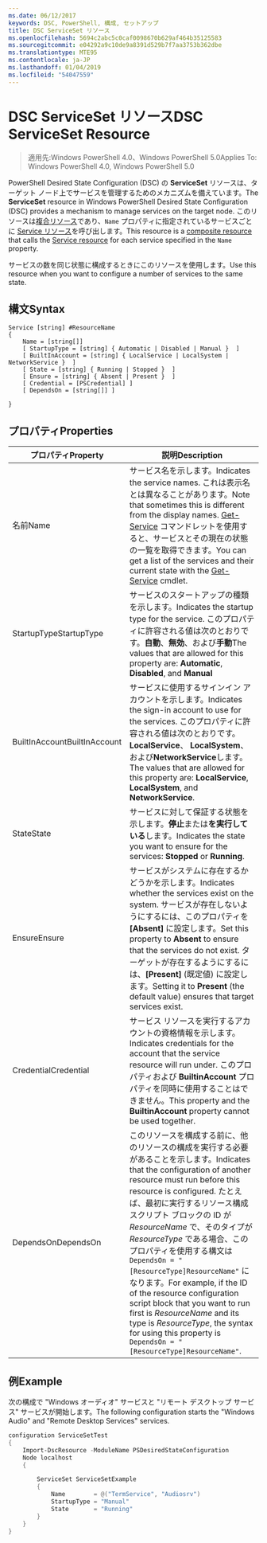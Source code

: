 ```yaml
---
ms.date: 06/12/2017
keywords: DSC, PowerShell, 構成, セットアップ
title: DSC ServiceSet リソース
ms.openlocfilehash: 5694c2abc5c0caf0098670b629af464b35125583
ms.sourcegitcommit: e04292a9c10de9a8391d529b7f7aa3753b362dbe
ms.translationtype: MTE95
ms.contentlocale: ja-JP
ms.lasthandoff: 01/04/2019
ms.locfileid: "54047559"
---
```

# <a name="dsc-serviceset-resource"></a><span data-ttu-id="f9959-103">DSC ServiceSet リソース</span><span class="sxs-lookup"><span data-stu-id="f9959-103">DSC ServiceSet Resource</span></span>

> <span data-ttu-id="f9959-104">適用先:Windows PowerShell 4.0、Windows PowerShell 5.0</span><span class="sxs-lookup"><span data-stu-id="f9959-104">Applies To: Windows PowerShell 4.0, Windows PowerShell 5.0</span></span>

<span data-ttu-id="f9959-105">PowerShell Desired State Configuration (DSC) の **ServiceSet** リソースは、ターゲット ノード上でサービスを管理するためのメカニズムを備えています。</span><span class="sxs-lookup"><span data-stu-id="f9959-105">The **ServiceSet** resource in Windows PowerShell Desired State Configuration (DSC) provides a mechanism to manage services on the target node.</span></span> <span data-ttu-id="f9959-106">このリソースは[複合リソース](../../../resources/authoringResourceComposite.md)であり、`Name` プロパティに指定されているサービスごとに [Service リソース](serviceResource.md)を呼び出します。</span><span class="sxs-lookup"><span data-stu-id="f9959-106">This resource is a [composite resource](../../../resources/authoringResourceComposite.md) that calls the [Service resource](serviceResource.md) for each service specified in the `Name` property.</span></span>

<span data-ttu-id="f9959-107">サービスの数を同じ状態に構成するときにこのリソースを使用します。</span><span class="sxs-lookup"><span data-stu-id="f9959-107">Use this resource when you want to configure a number of services to the same state.</span></span>

## <a name="syntax"></a><span data-ttu-id="f9959-108">構文</span><span class="sxs-lookup"><span data-stu-id="f9959-108">Syntax</span></span>

```
Service [string] #ResourceName
{
    Name = [string[]]
    [ StartupType = [string] { Automatic | Disabled | Manual }  ]
    [ BuiltInAccount = [string] { LocalService | LocalSystem | NetworkService }  ]
    [ State = [string] { Running | Stopped }  ]
    [ Ensure = [string] { Absent | Present }  ]
    [ Credential = [PSCredential] ]
    [ DependsOn = [string[]] ]

}
```

## <a name="properties"></a><span data-ttu-id="f9959-109">プロパティ</span><span class="sxs-lookup"><span data-stu-id="f9959-109">Properties</span></span>

|  <span data-ttu-id="f9959-110">プロパティ</span><span class="sxs-lookup"><span data-stu-id="f9959-110">Property</span></span>  |  <span data-ttu-id="f9959-111">説明</span><span class="sxs-lookup"><span data-stu-id="f9959-111">Description</span></span>   |
|---|---|
| <span data-ttu-id="f9959-112">名前</span><span class="sxs-lookup"><span data-stu-id="f9959-112">Name</span></span>| <span data-ttu-id="f9959-113">サービス名を示します。</span><span class="sxs-lookup"><span data-stu-id="f9959-113">Indicates the service names.</span></span> <span data-ttu-id="f9959-114">これは表示名とは異なることがあります。</span><span class="sxs-lookup"><span data-stu-id="f9959-114">Note that sometimes this is different from the display names.</span></span> <span data-ttu-id="f9959-115">[Get-Service](https://technet.microsoft.com/library/hh849804.aspx) コマンドレットを使用すると、サービスとその現在の状態の一覧を取得できます。</span><span class="sxs-lookup"><span data-stu-id="f9959-115">You can get a list of the services and their current state with the [Get-Service](https://technet.microsoft.com/library/hh849804.aspx) cmdlet.</span></span>|
| <span data-ttu-id="f9959-116">StartupType</span><span class="sxs-lookup"><span data-stu-id="f9959-116">StartupType</span></span>| <span data-ttu-id="f9959-117">サービスのスタートアップの種類を示します。</span><span class="sxs-lookup"><span data-stu-id="f9959-117">Indicates the startup type for the service.</span></span> <span data-ttu-id="f9959-118">このプロパティに許容される値は次のとおりです。**自動**、**無効**、および**手動**</span><span class="sxs-lookup"><span data-stu-id="f9959-118">The values that are allowed for this property are: **Automatic**, **Disabled**, and **Manual**</span></span>|
| <span data-ttu-id="f9959-119">BuiltInAccount</span><span class="sxs-lookup"><span data-stu-id="f9959-119">BuiltInAccount</span></span>| <span data-ttu-id="f9959-120">サービスに使用するサインイン アカウントを示します。</span><span class="sxs-lookup"><span data-stu-id="f9959-120">Indicates the sign-in account to use for the services.</span></span> <span data-ttu-id="f9959-121">このプロパティに許容される値は次のとおりです。**LocalService**、 **LocalSystem**、および**NetworkService**します。</span><span class="sxs-lookup"><span data-stu-id="f9959-121">The values that are allowed for this property are: **LocalService**, **LocalSystem**, and **NetworkService**.</span></span>|
| <span data-ttu-id="f9959-122">State</span><span class="sxs-lookup"><span data-stu-id="f9959-122">State</span></span>| <span data-ttu-id="f9959-123">サービスに対して保証する状態を示します。**停止**または**を実行している**します。</span><span class="sxs-lookup"><span data-stu-id="f9959-123">Indicates the state you want to ensure for the services: **Stopped** or **Running**.</span></span>|
| <span data-ttu-id="f9959-124">Ensure</span><span class="sxs-lookup"><span data-stu-id="f9959-124">Ensure</span></span>| <span data-ttu-id="f9959-125">サービスがシステムに存在するかどうかを示します。</span><span class="sxs-lookup"><span data-stu-id="f9959-125">Indicates whether the services exist on the system.</span></span> <span data-ttu-id="f9959-126">サービスが存在しないようにするには、このプロパティを **[Absent]** に設定します。</span><span class="sxs-lookup"><span data-stu-id="f9959-126">Set this property to **Absent** to ensure that the services do not exist.</span></span> <span data-ttu-id="f9959-127">ターゲットが存在するようにするには、**[Present]** (既定値) に設定します。</span><span class="sxs-lookup"><span data-stu-id="f9959-127">Setting it to **Present** (the default value) ensures that target services exist.</span></span>|
| <span data-ttu-id="f9959-128">Credential</span><span class="sxs-lookup"><span data-stu-id="f9959-128">Credential</span></span>| <span data-ttu-id="f9959-129">サービス リソースを実行するアカウントの資格情報を示します。</span><span class="sxs-lookup"><span data-stu-id="f9959-129">Indicates credentials for the account that the service resource will run under.</span></span> <span data-ttu-id="f9959-130">このプロパティおよび **BuiltinAccount** プロパティを同時に使用することはできません。</span><span class="sxs-lookup"><span data-stu-id="f9959-130">This property and the **BuiltinAccount** property cannot be used together.</span></span>|
| <span data-ttu-id="f9959-131">DependsOn</span><span class="sxs-lookup"><span data-stu-id="f9959-131">DependsOn</span></span>| <span data-ttu-id="f9959-132">このリソースを構成する前に、他のリソースの構成を実行する必要があることを示します。</span><span class="sxs-lookup"><span data-stu-id="f9959-132">Indicates that the configuration of another resource must run before this resource is configured.</span></span> <span data-ttu-id="f9959-133">たとえば、最初に実行するリソース構成スクリプト ブロックの ID が *ResourceName* で、そのタイプが *ResourceType* である場合、このプロパティを使用する構文は `DependsOn = "[ResourceType]ResourceName"` になります。</span><span class="sxs-lookup"><span data-stu-id="f9959-133">For example, if the ID of the resource configuration script block that you want to run first is *ResourceName* and its type is *ResourceType*, the syntax for using this property is `DependsOn = "[ResourceType]ResourceName"`.</span></span>|



## <a name="example"></a><span data-ttu-id="f9959-134">例</span><span class="sxs-lookup"><span data-stu-id="f9959-134">Example</span></span>

<span data-ttu-id="f9959-135">次の構成で "Windows オーディオ" サービスと "リモート デスクトップ サービス" サービスが開始します。</span><span class="sxs-lookup"><span data-stu-id="f9959-135">The following configuration starts the "Windows Audio" and "Remote Desktop Services" services.</span></span>

```powershell
configuration ServiceSetTest
{
    Import-DscResource -ModuleName PSDesiredStateConfiguration
    Node localhost
    {

        ServiceSet ServiceSetExample
        {
            Name        = @("TermService", "Audiosrv")
            StartupType = "Manual"
            State       = "Running"
        }
    }
}
```
